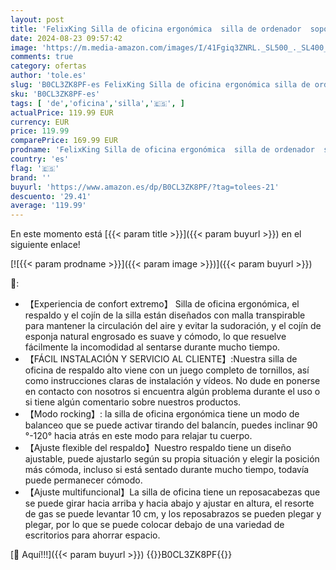 ```yaml
---
layout: post
title: 'FelixKing Silla de oficina ergonómica  silla de ordenador  soporte lumbar ajustable  reposacabezas 3D y reposabrazos plegables  respaldo de malla transpirable  300 lb negro '
date: 2024-08-23 09:57:42
image: 'https://m.media-amazon.com/images/I/41Fgiq3ZNRL._SL500_._SL400_.jpg'
comments: true
category: ofertas
author: 'tole.es'
slug: 'B0CL3ZK8PF-es FelixKing Silla de oficina ergonómica silla de ordenador...'
sku: 'B0CL3ZK8PF-es'
tags: [ 'de','oficina','silla','🇪🇸', ]
actualPrice: 119.99 EUR
currency: EUR
price: 119.99
comparePrice: 169.99 EUR
prodname: 'FelixKing Silla de oficina ergonómica  silla de ordenador  soporte lumbar ajustable  reposacabezas 3D y reposabrazos plegables  respaldo de malla transpirable  300 lb negro '
country: 'es'
flag: '🇪🇸'
brand: ''
buyurl: 'https://www.amazon.es/dp/B0CL3ZK8PF/?tag=tolees-21'
descuento: '29.41'
average: '119.99'
---
```


En este momento está [{{< param title >}}]({{< param buyurl >}}) en el siguiente enlace!

[![{{< param prodname >}}]({{< param image >}})]({{< param buyurl >}})

🔎:

- 【Experiencia de confort extremo】 Silla de oficina ergonómica, el respaldo y el cojín de la silla están diseñados con malla transpirable para mantener la circulación del aire y evitar la sudoración, y el cojín de esponja natural engrosado es suave y cómodo, lo que resuelve fácilmente la incomodidad al sentarse durante mucho tiempo.
- 【FÁCIL INSTALACIÓN Y SERVICIO AL CLIENTE】:Nuestra silla de oficina de respaldo alto viene con un juego completo de tornillos, así como instrucciones claras de instalación y vídeos. No dude en ponerse en contacto con nosotros si encuentra algún problema durante el uso o si tiene algún comentario sobre nuestros productos.
- 【Modo rocking】: la silla de oficina ergonómica tiene un modo de balanceo que se puede activar tirando del balancín, puedes inclinar 90 °-120° hacia atrás en este modo para relajar tu cuerpo.
- 【Ajuste flexible del respaldo】Nuestro respaldo tiene un diseño ajustable, puede ajustarlo según su propia situación y elegir la posición más cómoda, incluso si está sentado durante mucho tiempo, todavía puede permanecer cómodo.
- 【Ajuste multifuncional】La silla de oficina tiene un reposacabezas que se puede girar hacia arriba y hacia abajo y ajustar en altura, el resorte de gas se puede levantar 10 cm, y los reposabrazos se pueden plegar y plegar, por lo que se puede colocar debajo de una variedad de escritorios para ahorrar espacio.

[🛒 Aquí!!!]({{< param buyurl >}})
{{<world>}}B0CL3ZK8PF{{</world>}}

